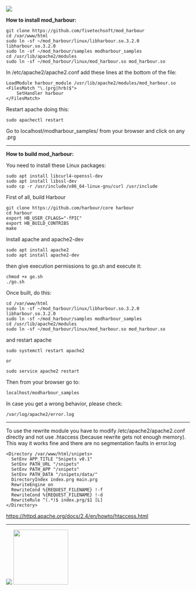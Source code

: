[![](https://bitbucket.org/fivetech/screenshots/downloads/fivetech_logo.gif)](http://www.fivetechsoft.com "FiveTech Software")

**How to install mod_harbour:**

```
git clone https://github.com/fivetechsoft/mod_harbour
cd /var/www/html
sudo ln -sf ~/mod_harbour/linux/libharbour.so.3.2.0 libharbour.so.3.2.0
sudo ln -sf ~/mod_harbour/samples modharbour_samples
cd /usr/lib/apache2/modules
sudo ln -sf ~/mod_harbour/linux/mod_harbour.so mod_harbour.so
```
In /etc/apache2/apache2.conf add these lines at the bottom of the file:
```
LoadModule harbour_module /usr/lib/apache2/modules/mod_harbour.so
<FilesMatch "\.(prg|hrb)$">
    SetHandler harbour
</FilesMatch>
```
Restart apache doing this: 

```
sudo apachectl restart
```

Go to localhost/modharbour_samples/ from your browser and click on any .prg

<hr>

**How to build mod_harbour:**

You need to install these Linux packages:
```
sudo apt install libcurl4-openssl-dev
sudo apt install libssl-dev
sudo cp -r /usr/include/x86_64-linux-gnu/curl /usr/include
```

First of all, build Harbour
```
git clone https://github.com/harbour/core harbour
cd harbour
export HB_USER_CFLAGS="-fPIC"
export HB_BUILD_CONTRIBS
make
```
Install apache and apache2-dev
```
sudo apt install apache2
sudo apt install apache2-dev
```
then give execution permissions to go.sh and execute it:
```
chmod +x go.sh
./go.sh
```
Once built, do this:
```
cd /var/www/html
sudo ln -sf ~/mod_harbour/linux/libharbour.so.3.2.0 libharbour.so.3.2.0
sudo ln -sf ~/mod_harbour/samples modharbour_samples
cd /usr/lib/apache2/modules
sudo ln -sf ~/mod_harbour/linux/mod_harbour.so mod_harbour.so
```
and restart apache
```
sudo systemctl restart apache2

or

sudo service apache2 restart
```

Then from your browser go to:
```
localhost/modharbour_samples
```
In case you get a wrong behavior, please check:
```
/var/log/apache2/error.log
```

***

To use the rewrite module you have to modify /etc/apache2/apache2.conf directly and not use .htaccess (because rewrite gets not enough memory). This way it works fine and there are no segmentation faults in error.log
```
<Directory /var/www/html/snipets>
  SetEnv APP_TITLE "Snipets v0.1"
  SetEnv PATH_URL "/snipets" 
  SetEnv PATH_APP "/snipets" 
  SetEnv PATH_DATA "/snipets/data/" 
  DirectoryIndex index.prg main.prg
  RewriteEngine on
  RewriteCond %{REQUEST_FILENAME} !-f 
  RewriteCond %{REQUEST_FILENAME} !-d 
  RewriteRule ^(.*)$ index.prg/$1 [L]
</Directory>
```
https://httpd.apache.org/docs/2.4/en/howto/htaccess.html
***

[![](https://bitbucket.org/fivetech/screenshots/downloads/harbour.jpg)](https://harbour.github.io "The Harbour Project")
<a href="https://httpd.apache.org/" alt="The Apache HTTP Server Project"><img width="150" height="150" src="http://www.apache.org/img/support-apache.jpg"></a>
